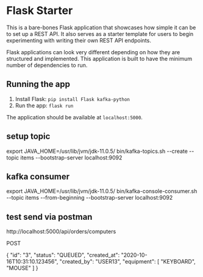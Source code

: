 # Flask Starter
This is a bare-bones Flask application that showcases how simple it can be to set up a REST API. It also serves as a starter template for users to begin experimenting with writing their own REST API endpoints.

Flask applications can look very different depending on how they are structured and implemented. This application is built to have the minimum number of dependencies to run.

## Running the app
1. Install Flask: `pip install Flask kafka-python`
2. Run the app: `flask run`

The application should be available at `localhost:5000`.

## setup topic
export JAVA_HOME=/usr/lib/jvm/jdk-11.0.5/
bin/kafka-topics.sh --create --topic items --bootstrap-server localhost:9092


## kafka consumer
export JAVA_HOME=/usr/lib/jvm/jdk-11.0.5/
bin/kafka-console-consumer.sh --topic items --from-beginning --bootstrap-server localhost:9092

## test send via postman

http://localhost:5000/api/orders/computers

POST

{
  "id": "3",
  "status": "QUEUED",
  "created_at": "2020-10-16T10:31:10.123456",
  "created_by": "USER13",
  "equipment": [
     "KEYBOARD",
     "MOUSE"
  ]
}
